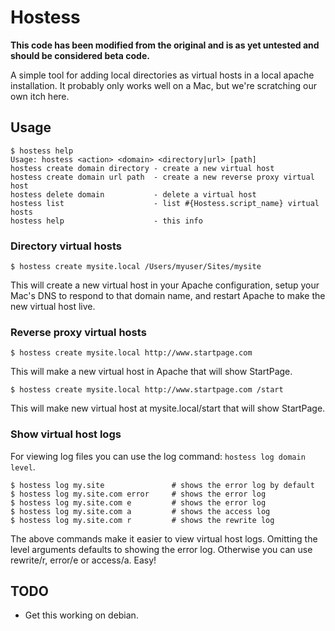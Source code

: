 # Hostess

**This code has been modified from the original and is as yet untested and should be considered beta code.**

A simple tool for adding local directories as virtual hosts in a local apache installation. It probably only works well on a Mac, but we're scratching our own itch here.

## Usage

    $ hostess help
    Usage: hostess <action> <domain> <directory|url> [path]
    hostess create domain directory - create a new virtual host
    hostess create domain url path  - create a new reverse proxy virtual host
    hostess delete domain           - delete a virtual host
    hostess list                    - list #{Hostess.script_name} virtual hosts
    hostess help                    - this info

### Directory virtual hosts

    $ hostess create mysite.local /Users/myuser/Sites/mysite

This will create a new virtual host in your Apache configuration, setup your Mac's DNS to respond to that domain name, and restart Apache to make the new virtual host live.

### Reverse proxy virtual hosts

    $ hostess create mysite.local http://www.startpage.com

This will make a new virtual host in Apache that will show StartPage.

    $ hostess create mysite.local http://www.startpage.com /start

This will make new virtual host at mysite.local/start that will show StartPage.

### Show virtual host logs

For viewing log files you can use the log command: `hostess log domain level`.

    $ hostess log my.site 				# shows the error log by default
    $ hostess log my.site.com error		# shows the error log
    $ hostess log my.site.com e 		# shows the error log
    $ hostess log my.site.com a 		# shows the access log
    $ hostess log my.site.com r 		# shows the rewrite log

The above commands make it easier to view virtual host logs.  Omitting the level arguments defaults to showing the error log.  Otherwise you can use rewrite/r, error/e or access/a.  Easy!

## TODO

* Get this working on debian.
